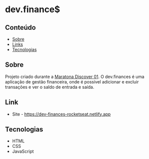 # dev.finance$

## Conteúdo
- [Sobre](#sobre)
- [Links](#link)
- [Tecnologias](#tecnologias)

## Sobre
Projeto criado durante a [Maratona Discover 01](https://app.rocketseat.com.br/node/maratona-discover-edicao-01). O dev.finances é uma aplicação de gestão financeira, onde é possível adicionar e excluir transações e ver o saldo de entrada e saída.

##  Link
- Site - https://dev-finances-rocketseat.netlify.app

##  Tecnologias
- HTML
- CSS
- JavaScript